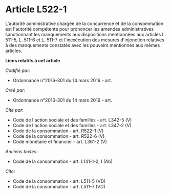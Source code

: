 # Article L522-1

L'autorité administrative chargée de la concurrence et de la consommation est l'autorité compétente pour prononcer les
amendes administratives sanctionnant les manquements aux dispositions mentionnées aux articles L. 511-5, L. 511-6 et L. 511-7
et l'inexécution des mesures d'injonction relatives à des manquements constatés avec les pouvoirs mentionnés aux mêmes
articles.

**Liens relatifs à cet article**

_Codifié par_:

  - Ordonnance n°2016-301 du 14 mars 2016 - art.

_Créé par_:

  - Ordonnance n°2016-301 du 14 mars 2016 - art.

_Cité par_:

  - Code de l'action sociale et des familles - art. L342-5 (V)
  - Code de l'action sociale et des familles - art. L347-2 (V)
  - Code de la consommation - art. R522-1 (V)
  - Code de la consommation - art. R522-6 (V)
  - Code monétaire et financier - art. L361-2 (V)

_Anciens textes_:

  - Code de la consommation - art. L141-1-2, I (Ab)

_Cite_:

  - Code de la consommation - art. L511-5 (VD)
  - Code de la consommation - art. L511-7 (VD)
